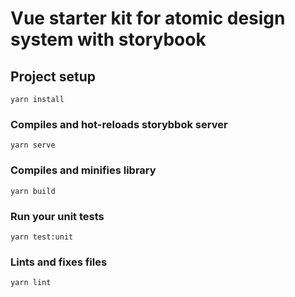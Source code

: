 # Vue starter kit for atomic design system with storybook

## Project setup
```
yarn install
```

### Compiles and hot-reloads storybbok server
```
yarn serve
```

### Compiles and minifies library 
```
yarn build
```

### Run your unit tests
```
yarn test:unit
```

### Lints and fixes files
```
yarn lint
```
